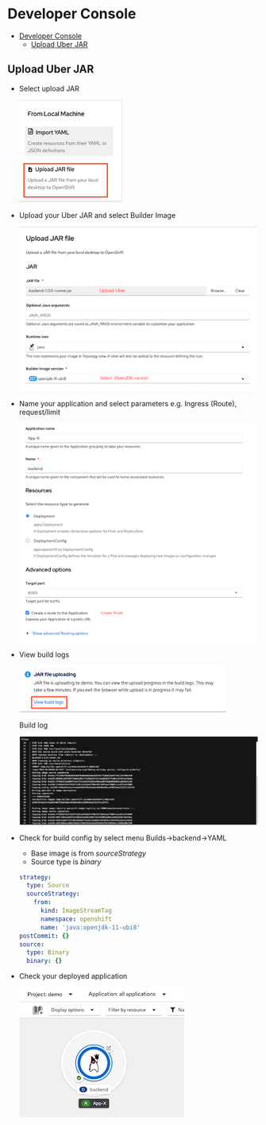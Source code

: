 # Developer Console
- [Developer Console](#developer-console)
  - [Upload Uber JAR](#upload-uber-jar)
## Upload Uber JAR
- Select upload JAR
  
  ![Uber JAR](images/build-dev-console-uber-jar-01.png)

- Upload your Uber JAR and select Builder Image
  
  ![Upload JAR](images/build-dev-console-uber-jar-02.png)

- Name your application and select parameters e.g. Ingress (Route), request/limit

  ![Parameters](images/build-dev-console-uber-jar-03.png)

- View build logs

  ![view build log](images/build-dev-console-uber-jar-04.png)

  Build log

  ![build log](images/build-dev-console-uber-jar-05.png) 

- Check for build config by select menu Builds->backend->YAML
  - Base image is from *sourceStrategy*
  - Source type is *binary*

  ```yaml
  strategy:
    type: Source
    sourceStrategy:
      from:
        kind: ImageStreamTag
        namespace: openshift
        name: 'java:openjdk-11-ubi8'
  postCommit: {}
  source:
    type: Binary
    binary: {}
  ```

- Check your deployed application

  ![Uber JAR app deployed](images/build-dev-console-uber-jar-06.png) 